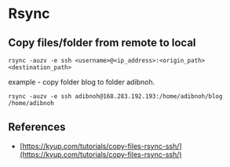 # Rsync

## Copy files/folder from remote to local

`rsync -auzv -e ssh <username>@<ip_address>:<origin_path> <destination_path>`

example - copy folder blog to folder adibnoh.

`rsync -auzv -e ssh adibnoh@168.283.192.193:/home/adibnoh/blog /home/adibnoh`

## References

* [https://kyup.com/tutorials/copy-files-rsync-ssh/](https://kyup.com/tutorials/copy-files-rsync-ssh/)